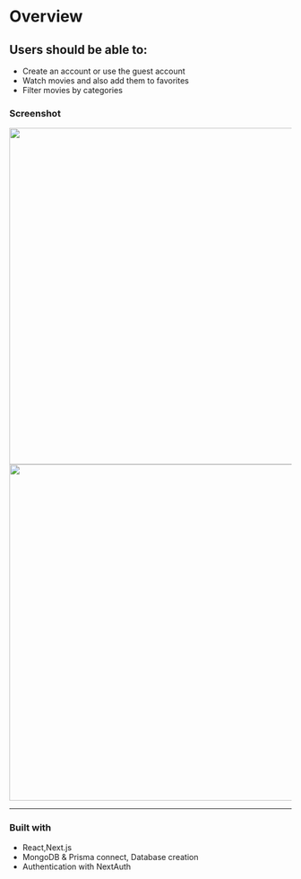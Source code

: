 # Overview

## Users should be able to:
 - Create an account or use the guest account
 - Watch movies and also add them to favorites
 - Filter movies by categories
### Screenshot 
<div align ="center">
<img src="./assets/Modeselect.JPG" width="600" height="600"/>
<img src="./assets/Play.JPG" width="600" height="600"/>

</div>

---

### Built with

- React,Next.js
- MongoDB & Prisma connect, Database creation
- Authentication with NextAuth


